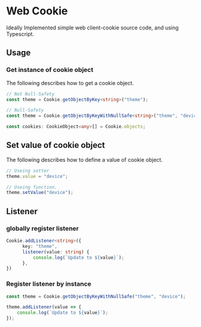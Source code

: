 # Web Cookie
Ideally Implemented simple web client-cookie source code, and using Typescript.

## Usage

### Get instance of cookie object
The following describes how to get a cookie object.

```ts
// Not Null-Safety
const theme = Cookie.getObjectByKey<string>("theme");
```

```ts
// Null-Safety
const theme = Cookie.getObjectByKeyWithNullSafe<string>("theme", "device");
```

```ts
const cookies: CookieObject<any>[] = Cookie.objects;
```

## Set value of cookie object
The following describes how to define a value of cookie object.

```ts
// Useing setter
theme.value = "device";

// Useing function.
theme.setValue("device");
```

## Listener

### globally register listener
```ts
Cookie.addListener<string>({
      key: "theme",
      listener(value: string) {
          console.log(`Update to ${value}`);
      },
})
```

### Register listener by instance
```ts
const theme = Cookie.getObjectByKeyWithNullSafe("theme", "device");

theme.addListener(value => {
    console.log(`Update to ${value}`);
});
```
